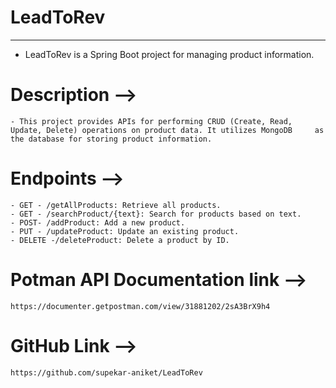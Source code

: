 
# LeadToRev
---------

- LeadToRev is a Spring Boot project for managing product information.

# Description -->
	- This project provides APIs for performing CRUD (Create, Read, Update, Delete) operations on product data. It utilizes MongoDB 	as the database for storing product information.

# Endpoints -->
	- GET -	/getAllProducts: Retrieve all products.
	- GET - /searchProduct/{text}: Search for products based on text.
	- POST- /addProduct: Add a new product.
	- PUT - /updateProduct: Update an existing product.
	- DELETE -/deleteProduct: Delete a product by ID.

# Potman API Documentation link -->
	
	https://documenter.getpostman.com/view/31881202/2sA3BrX9h4

# GitHub Link -->

	https://github.com/supekar-aniket/LeadToRev







